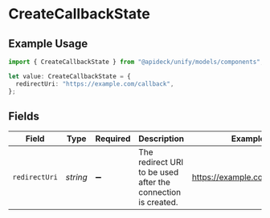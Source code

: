 # CreateCallbackState

## Example Usage

```typescript
import { CreateCallbackState } from "@apideck/unify/models/components";

let value: CreateCallbackState = {
  redirectUri: "https://example.com/callback",
};
```

## Fields

| Field                                                        | Type                                                         | Required                                                     | Description                                                  | Example                                                      |
| ------------------------------------------------------------ | ------------------------------------------------------------ | ------------------------------------------------------------ | ------------------------------------------------------------ | ------------------------------------------------------------ |
| `redirectUri`                                                | *string*                                                     | :heavy_minus_sign:                                           | The redirect URI to be used after the connection is created. | https://example.com/callback                                 |